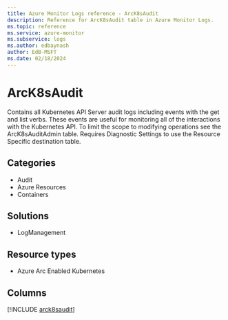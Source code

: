 ```yaml
---
title: Azure Monitor Logs reference - ArcK8sAudit
description: Reference for ArcK8sAudit table in Azure Monitor Logs.
ms.topic: reference
ms.service: azure-monitor
ms.subservice: logs
ms.author: edbaynash
author: EdB-MSFT
ms.date: 02/18/2024
---
```


# ArcK8sAudit

Contains all Kubernetes API Server audit logs including events with the get and list verbs. These events are useful for monitoring all of the interactions with the Kubernetes API. To limit the scope to modifying operations see the ArcK8sAuditAdmin table. Requires Diagnostic Settings to use the Resource Specific destination table.


## Categories

- Audit
- Azure Resources
- Containers

## Solutions

- LogManagement

## Resource types

- Azure Arc Enabled Kubernetes

## Columns
  
[!INCLUDE [arck8saudit](.././tables/includes/arck8saudit-include.md)]

